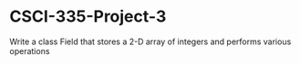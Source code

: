 # CSCI-335-Project-3
Write a class Field that stores a 2-D array of integers and performs various operations
